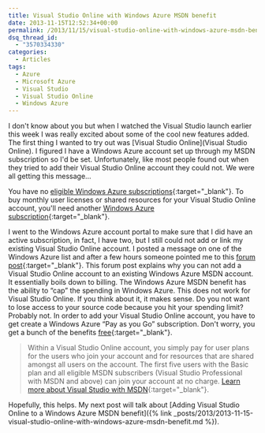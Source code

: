 ```yaml
---
title: Visual Studio Online with Windows Azure MSDN benefit
date: 2013-11-15T12:52:34+00:00
permalink: /2013/11/15/visual-studio-online-with-windows-azure-msdn-benefit/
dsq_thread_id:
  - "3570334330"
categories:
  - Articles
tags:
  - Azure
  - Microsoft Azure
  - Visual Studio
  - Visual Studio Online
  - Windows Azure
---
```

I don't know about you but when I watched the Visual Studio launch earlier this week I was really excited about some of the cool new features added. The first thing I wanted to try out was [Visual Studio Online](Visual Studio Online). I figured I have a Windows Azure account set up through my MSDN subscription so I'd be set.  Unfortunately, like most people found out when they tried to add their Visual Studio Online account they could not.  We were all getting this message…

You have no [eligible Windows Azure subscriptions](https://go.microsoft.com/fwLink/?LinkID=317720&clcid=0x409){:target="_blank"}. To buy monthly user licenses or shared resources for your Visual Studio Online account, you'll need another [Windows Azure subscription](https://go.microsoft.com/fwLink/?LinkID=328562&clcid=0x409){:target="_blank"}.

I went to the Windows Azure account portal to make sure that I did have an active subscription, in fact, I have two, but I still could not add or link my existing Visual Studio Online account.  I posted a message on one of the Windows Azure list and after a few hours someone pointed me to this [forum post](https://social.msdn.microsoft.com/Forums/vstudio/en-US/1176969f-7389-4e6b-937e-20b17726487f/visual-studio-online-eligibility?forum=TFService&WT.mc_id=DOP-MVP-4024623){:target="_blank"}. This forum post explains why you can not add a Visual Studio Online account to an existing Windows Azure MSDN account.  It essentially boils down to billing.  The Windows Azure MSDN benefit has the ability to “cap” the spending in Windows Azure.  This does not work for Visual Studio Online. If you think about it, it makes sense. Do you not want to lose access to your source code because you hit your spending limit? Probably not.  In order to add your Visual Studio Online account, you have to get create a Windows Azure “Pay as you Go” subscription.  Don't worry, you get a bunch of the benefits [free](https://www.windowsazure.com/en-us/pricing/details/visual-studio-online/){:target="_blank"}.

> Within a Visual Studio Online account, you simply pay for user plans for the users who join your account and for resources that are shared amongst all users on the account. The first five users with the Basic plan and all eligible MSDN subscribers (Visual Studio Professional with MSDN and above) can join your account at no charge. [Learn more about Visual Studio with MSDN](https://go.microsoft.com/fwlink/?linkid=328238&clcid=0x409){:target="_blank"}.

Hopefully, this helps.  My next post will talk about [Adding Visual Studio Online to a Windows Azure MSDN benefit]({% link _posts/2013/2013-11-15-visual-studio-online-with-windows-azure-msdn-benefit.md %}).